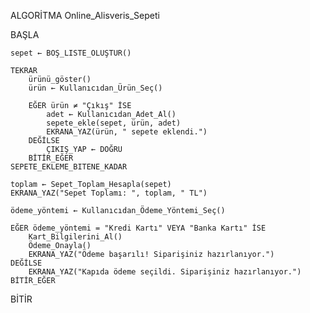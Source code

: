 ALGORİTMA Online_Alisveris_Sepeti

BAŞLA

    sepet ← BOŞ_LISTE_OLUŞTUR()

    TEKRAR
        ürünü_göster()
        ürün ← Kullanıcıdan_Ürün_Seç()
        
        EĞER ürün ≠ "Çıkış" İSE
            adet ← Kullanıcıdan_Adet_Al()
            sepete_ekle(sepet, ürün, adet)
            EKRANA_YAZ(ürün, " sepete eklendi.")
        DEĞİLSE
            ÇIKIŞ_YAP ← DOĞRU
        BİTİR_EĞER
    SEPETE_EKLEME_BITENE_KADAR

    toplam ← Sepet_Toplam_Hesapla(sepet)
    EKRANA_YAZ("Sepet Toplamı: ", toplam, " TL")

    ödeme_yöntemi ← Kullanıcıdan_Ödeme_Yöntemi_Seç()

    EĞER ödeme_yöntemi = "Kredi Kartı" VEYA "Banka Kartı" İSE
        Kart_Bilgilerini_Al()
        Ödeme_Onayla()
        EKRANA_YAZ("Ödeme başarılı! Siparişiniz hazırlanıyor.")
    DEĞİLSE
        EKRANA_YAZ("Kapıda ödeme seçildi. Siparişiniz hazırlanıyor.")
    BİTİR_EĞER

BİTİR
